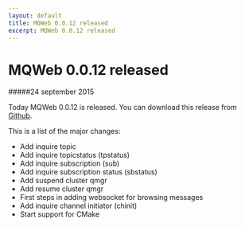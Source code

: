 ```yaml
---
layout: default
title: MQWeb 0.0.12 released
excerpt: MQWeb 0.0.12 released
---
```

MQWeb 0.0.12 released
=====================

#####24 september 2015

Today MQWeb 0.0.12 is released. You can download this release from 
[Github](https://github.com/fbraem/mqweb/releases/tag/v0.0.12).

This is a list of the major changes:

  - Add inquire topic
  - Add inquire topicstatus (tpstatus)
  - Add inquire subscription (sub)
  - Add inquire subscription status (sbstatus)
  - Add suspend cluster qmgr
  - Add resume cluster qmgr
  - First steps in adding websocket for browsing messages
  - Add inquire channel initiator (chinit)
  - Start support for CMake
